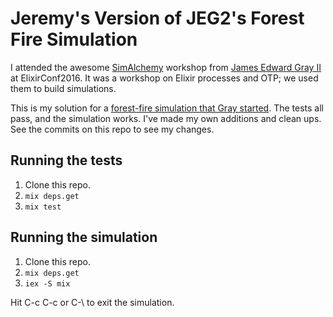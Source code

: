 # Jeremy's Version of JEG2's Forest Fire Simulation

I attended the awesome [SimAlchemy](http://elixirconf.com/2016/speakers.html#grayii) workshop from [James Edward Gray II](http://graysoftinc.com/) at ElixirConf2016.  It was a workshop on Elixir processes and OTP; we used them to build simulations.

This is my solution for a [forest-fire simulation that Gray started](https://github.com/JEG2/simulations/tree/master/forest_fire_sim).  The tests all pass, and the simulation works.  I've made my own additions and clean ups.  See the commits on this repo to see my changes.

## Running the tests

1. Clone this repo.
1. `mix deps.get`
1. `mix test`

## Running the simulation

1. Clone this repo.
1. `mix deps.get`
1. `iex -S mix`

Hit C-c C-c or C-\ to exit the simulation.
